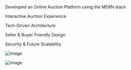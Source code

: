 Developed an Online Auction Platform using the MERN stack 

Interactive Auction Experience

Tech-Driven Architecture

Seller & Buyer Friendly Design

Security & Future Scalability

![image](https://github.com/user-attachments/assets/329d74b5-236a-495d-8a4f-9f25611ec989)

![image](https://github.com/user-attachments/assets/c7cb62ea-7953-4579-ab35-8016d8d152a1)




